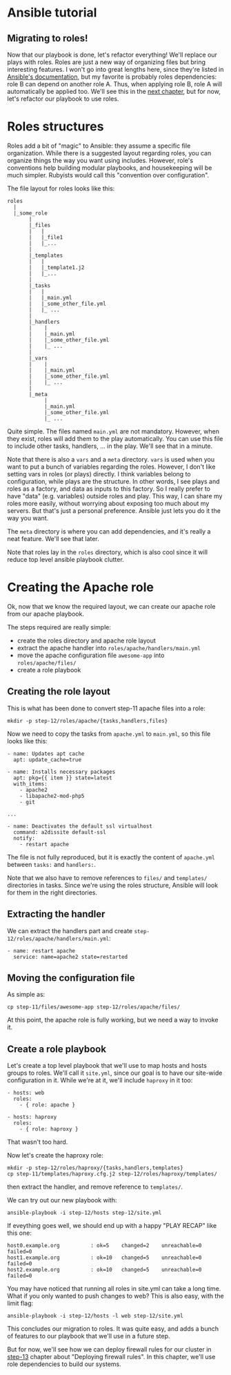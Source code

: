 Ansible tutorial
================

Migrating to roles!
--------------------

Now that our playbook is done, let's refactor everything! We'll replace
our plays with roles. Roles are just a new way of organizing files but
bring interesting features. I won't go into great lengths here, since
they're listed in
[Ansible's documentation](http://www.ansibleworks.com/docs/playbooks_roles.html#id5),
but my favorite is probably roles dependencies: role B can depend on
another role A. Thus, when applying role B, role A will automatically be
applied too. We'll see this in the [next
chapter](https://github.com/leucos/ansible-tuto/tree/master/step-13),
but for now, let's refactor our playbook to use roles.

# Roles structures

Roles add a bit of "magic" to Ansible: they assume a specific file
organization. While there is a suggested layout regarding roles, you can
organize things the way you want using includes. However, role's
conventions help building modular playbooks, and housekeeping will be
much simpler.
Rubyists would call this "convention over configuration".

The file layout for roles looks like this:

    roles
      |
      |_some_role
           |
           |_files
           |   |
           |   |_file1
           |   |_...
           |
           |_templates
           |   |
           |   |_template1.j2
           |   |_...
           |
           |_tasks
           |   |
           |   |_main.yml
           |   |_some_other_file.yml
           |   |_ ...
           |
           |_handlers
           |    |
           |    |_main.yml
           |    |_some_other_file.yml
           |    |_ ...
           |
           |_vars
           |    |
           |    |_main.yml
           |    |_some_other_file.yml
           |    |_ ...
           |
           |_meta
                |
                |_main.yml
                |_some_other_file.yml
                |_ ...

Quite simple.
The files named `main.yml` are not mandatory. However, when they exist,
roles will add them to the play automatically.
You can use this file to include other tasks, handlers, ... in the play.
We'll see that in a minute.

Note that there is also a `vars` and a `meta` directory. `vars` is used
when you want to put a bunch of variables regarding the roles. However,
I don't like setting vars in roles (or plays) directly. I think variables
belong to configuration, while plays are the structure. In other words,
I see plays and roles as a factory, and data as inputs to this factory.
So I really prefer to have "data" (e.g. variables) outside roles and
play. This way, I can share my roles more easily, without worrying about
exposing too much about my servers. But that's just a personal
preference. Ansible just lets you do it the way you want.

The `meta` directory is where you can add dependencies, and it's really
a neat feature. We'll see that later.

Note that roles lay in the `roles` directory, which is also cool since
it will reduce top level ansible playbook clutter.

# Creating the Apache role

Ok, now that we know the required layout, we can create our apache role
from our apache playbook.

The steps required are really simple:
- create the roles directory and apache role layout
- extract the apache handler into `roles/apache/handlers/main.yml`
- move the apache configuration file `awesome-app` into
  `roles/apache/files/`
- create a role playbook

## Creating the role layout

This is what has been done to convert step-11 apache files into a role:

    mkdir -p step-12/roles/apache/{tasks,handlers,files}

Now we need to copy the tasks from `apache.yml` to `main.yml`, so this
file looks like this:

    - name: Updates apt cache
      apt: update_cache=true

    - name: Installs necessary packages
      apt: pkg={{ item }} state=latest
      with_items:
        - apache2
        - libapache2-mod-php5
        - git

    ...

    - name: Deactivates the default ssl virtualhost
      command: a2dissite default-ssl
      notify:
        - restart apache

The file is not fully reproduced, but it is exactly the content of
`apache.yml` between `tasks:` and `handlers:`.

Note that we also have to remove references to `files/` and `templates/`
directories in tasks. Since we're using the roles structure, Ansible
will look for them in the right directories.

## Extracting the handler

We can extract the handlers part and create
`step-12/roles/apache/handlers/main.yml`:

    - name: restart apache
      service: name=apache2 state=restarted

## Moving the configuration file

As simple as:

    cp step-11/files/awesome-app step-12/roles/apache/files/

At this point, the apache role is fully working, but we need a way to
invoke it.

## Create a role playbook

Let's create a top level playbook that we'll use to map hosts and hosts
groups to roles. We'll call it `site.yml`, since our goal is to have our
site-wide configuration in it. While we're at it, we'll include
`haproxy` in it too:

    - hosts: web
      roles:
        - { role: apache }

    - hosts: haproxy
      roles:
        - { role: haproxy }

That wasn't too hard. 

Now let's create the haproxy role:

    mkdir -p step-12/roles/haproxy/{tasks,handlers,templates}
    cp step-11/templates/haproxy.cfg.j2 step-12/roles/haproxy/templates/

then extract the handler, and remove reference to `templates/`.

We can try out our new playbook with:

    ansible-playbook -i step-12/hosts step-12/site.yml

If eveything goes well, we should end up with a happy "PLAY RECAP" like
this one:

    host0.example.org          : ok=5    changed=2    unreachable=0 failed=0
    host1.example.org          : ok=10   changed=5    unreachable=0 failed=0
    host2.example.org          : ok=10   changed=5    unreachable=0 failed=0

You may have noticed that running all roles in site.yml can take a long
time.  What if you only wanted to push changes to web?  This is also
easy, with the limit flag:

    ansible-playbook -i step-12/hosts -l web step-12/site.yml

This concludes our migration to roles. It was quite easy, and adds a
bunch of features to our playbook that we'll use in a future step.

But for now, we'll see how we can deploy firewall rules for our cluster
in [step-13](https://github.com/leucos/ansible-tuto/tree/master/step-13)
chapter about "Deploying firewall rules". In this chapter, we'll use
role dependencies to build our systems.




